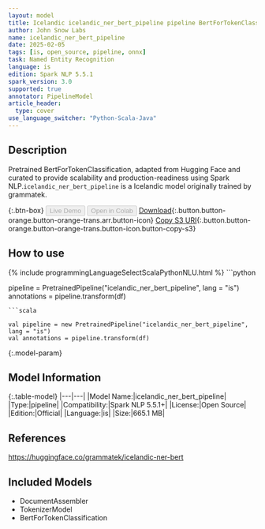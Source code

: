 ```yaml
---
layout: model
title: Icelandic icelandic_ner_bert_pipeline pipeline BertForTokenClassification from grammatek
author: John Snow Labs
name: icelandic_ner_bert_pipeline
date: 2025-02-05
tags: [is, open_source, pipeline, onnx]
task: Named Entity Recognition
language: is
edition: Spark NLP 5.5.1
spark_version: 3.0
supported: true
annotator: PipelineModel
article_header:
  type: cover
use_language_switcher: "Python-Scala-Java"
---
```


## Description

Pretrained BertForTokenClassification, adapted from Hugging Face and curated to provide scalability and production-readiness using Spark NLP.`icelandic_ner_bert_pipeline` is a Icelandic model originally trained by grammatek.

{:.btn-box}
<button class="button button-orange" disabled>Live Demo</button>
<button class="button button-orange" disabled>Open in Colab</button>
[Download](https://s3.amazonaws.com/auxdata.johnsnowlabs.com/public/models/icelandic_ner_bert_pipeline_is_5.5.1_3.0_1738741512731.zip){:.button.button-orange.button-orange-trans.arr.button-icon}
[Copy S3 URI](s3://auxdata.johnsnowlabs.com/public/models/icelandic_ner_bert_pipeline_is_5.5.1_3.0_1738741512731.zip){:.button.button-orange.button-orange-trans.button-icon.button-copy-s3}

## How to use



<div class="tabs-box" markdown="1">
{% include programmingLanguageSelectScalaPythonNLU.html %}
```python

pipeline = PretrainedPipeline("icelandic_ner_bert_pipeline", lang = "is")
annotations =  pipeline.transform(df)   

```
```scala

val pipeline = new PretrainedPipeline("icelandic_ner_bert_pipeline", lang = "is")
val annotations = pipeline.transform(df)

```
</div>

{:.model-param}
## Model Information

{:.table-model}
|---|---|
|Model Name:|icelandic_ner_bert_pipeline|
|Type:|pipeline|
|Compatibility:|Spark NLP 5.5.1+|
|License:|Open Source|
|Edition:|Official|
|Language:|is|
|Size:|665.1 MB|

## References

https://huggingface.co/grammatek/icelandic-ner-bert

## Included Models

- DocumentAssembler
- TokenizerModel
- BertForTokenClassification